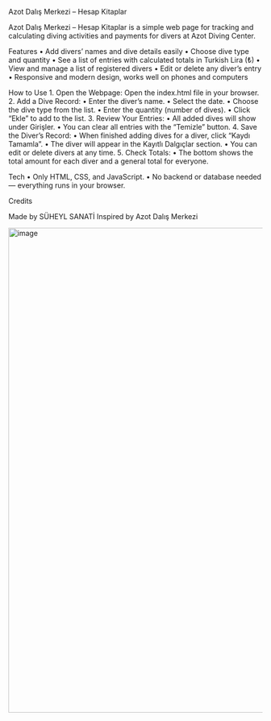 Azot Dalış Merkezi – Hesap Kitaplar

Azot Dalış Merkezi – Hesap Kitaplar is a simple web page for tracking and calculating diving activities and payments for divers at Azot Diving Center.

Features
	•	Add divers’ names and dive details easily
	•	Choose dive type and quantity
	•	See a list of entries with calculated totals in Turkish Lira (₺)
	•	View and manage a list of registered divers
	•	Edit or delete any diver’s entry
	•	Responsive and modern design, works well on phones and computers

How to Use
	1.	Open the Webpage:
Open the index.html file in your browser.
	2.	Add a Dive Record:
	•	Enter the diver’s name.
	•	Select the date.
	•	Choose the dive type from the list.
	•	Enter the quantity (number of dives).
	•	Click “Ekle” to add to the list.
	3.	Review Your Entries:
	•	All added dives will show under Girişler.
	•	You can clear all entries with the “Temizle” button.
	4.	Save the Diver’s Record:
	•	When finished adding dives for a diver, click “Kaydı Tamamla”.
	•	The diver will appear in the Kayıtlı Dalgıçlar section.
	•	You can edit or delete divers at any time.
	5.	Check Totals:
	•	The bottom shows the total amount for each diver and a general total for everyone.

Tech
	•	Only HTML, CSS, and JavaScript.
	•	No backend or database needed — everything runs in your browser.

Credits

Made by SÜHEYL SANATİ
Inspired by Azot Dalış Merkezi

<img width="1680" height="963" alt="image" src="https://github.com/user-attachments/assets/94e3c63c-9485-4746-a7e0-57449e6ec6b3" />
